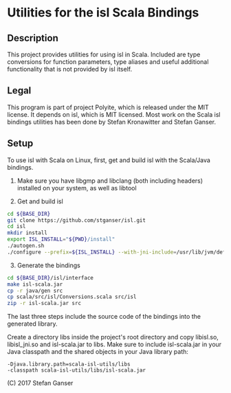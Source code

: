 # Utilities for the isl Scala Bindings

## Description

This project provides utilities for using isl in Scala. Included are type conversions for function parameters, type aliases and useful additional functionality that is not provided by isl itself.

## Legal

This program is part of project Polyite, which is released under the MIT license. It depends on isl, which is MIT licensed. Most work on the Scala isl
bindings utilities has been done by Stefan Kronawitter and Stefan Ganser.

## Setup

To use isl with Scala on Linux, first, get and build isl with the Scala/Java bindings.

1. Make sure you have libgmp and libclang (both including headers) installed on your system, as well as libtool

2. Get and build isl
```bash
cd ${BASE_DIR}
git clone https://github.com/stganser/isl.git
cd isl
mkdir install
export ISL_INSTALL="${PWD}/install"
./autogen.sh
./configure --prefix=${ISL_INSTALL} --with-jni-include=/usr/lib/jvm/default-java/include/ --with-clang=system
```

3. Generate the bindings
```bash
cd ${BASE_DIR}/isl/interface
make isl-scala.jar
cp -r java/gen src
cp scala/src/isl/Conversions.scala src/isl
zip -r isl-scala.jar src
```
The last three steps include the source code of the bindings into the generated library.

Create a directory libs inside the project's root directory and copy
libisl.so, libisl_jni.so and isl-scala.jar to libs. Make sure to include isl-scala.jar in your Java classpath and the shared objects in your Java library path:

    -Djava.library.path=scala-isl-utils/libs
    -classpath scala-isl-utils/libs/isl-scala.jar

(C) 2017 Stefan Ganser
